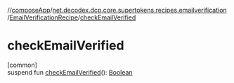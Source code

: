 //[composeApp](../../../index.md)/[net.decodex.dcp.core.supertokens.recipes.emailverification](../index.md)/[EmailVerificationRecipe](index.md)/[checkEmailVerified](check-email-verified.md)

# checkEmailVerified

[common]\
suspend fun [checkEmailVerified](check-email-verified.md)(): [Boolean](https://kotlinlang.org/api/latest/jvm/stdlib/kotlin/-boolean/index.html)

